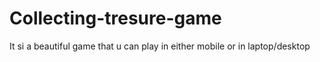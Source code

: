 # Collecting-tresure-game
It si a beautiful game that u can play in either mobile or in laptop/desktop
